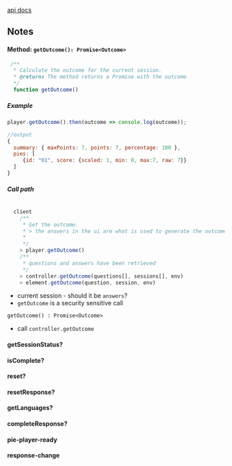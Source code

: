 

[api docs](https://pielabs.github.io/pie-docs/using/pie-player-api.html) 

## Notes 


#### Method: `getOutcome(): Promise<Outcome>` 

 ```js
  /**
   * Calculate the outcome for the current session.  
   * @returns The method returns a Promise with the outcome 
   */
   function getOutcome() 
  ```

##### Example 

  ```js
 player.getOutcome().then(outcome => console.log(outcome));
  
 //output
 {
    summary: { maxPoints: 7, points: 7, percentage: 100 },
    pies: [
       {id: "01", score: {scaled: 1, min: 0, max:7, raw: 7}}
    ] 
 }
 ```

##### Call path

```js

  client  
    /** 
     * Get the outcome.
     * > the answers in the ui are what is used to generate the outcome 
     *   
     */
    > player.getOutcome() 
    /**
     * questions and answers have been retrieved 
     */
    > controller.getOutcome(questions[], sessions[], env)  
    > element.getOutcome(question, session, env)

```
* current session - should it be `answers`?
* `getOutcome` is a security sensitive call 


`getOutcome() : Promise<Outcome>`

* call `controller.getOutcome`

#### getSessionStatus?
#### isComplete?
#### reset?
#### resetResponse?
#### getLanguages?
#### completeResponse?
#### pie-player-ready
#### response-change
